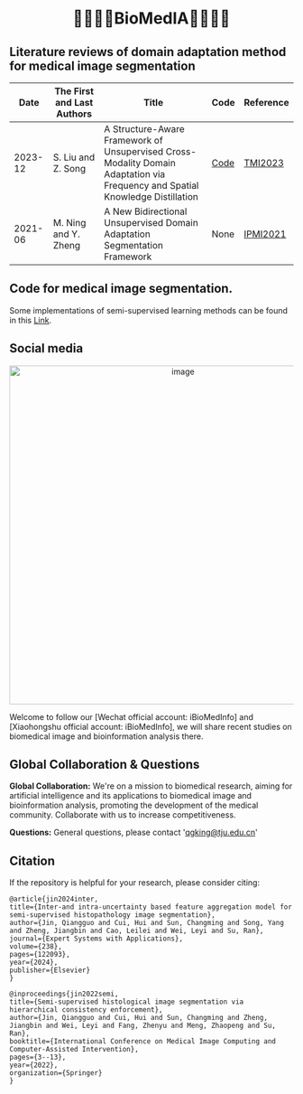 <!--

**Here are some ideas to get you started:**

🙋‍♀️ A short introduction - what is your organization all about?
🌈 Contribution guidelines - how can the community get involved?
👩‍💻 Useful resources - where can the community find your docs? Is there anything else the community should know?
🍿 Fun facts - what does your team eat for breakfast?
🧙 Remember, you can do mighty things with the power of [Markdown](https://docs.github.com/github/writing-on-github/getting-started-with-writing-and-formatting-on-github/basic-writing-and-formatting-syntax)
-->

# <p align="center">👨🏻‍⚕️🏥BioMedIA👨🏻‍💻🤖</p>

## Literature reviews of domain adaptation method for medical image segmentation 


| Date    | The First and Last Authors | Title                                                                                                                        | Code                                             | Reference                                                                                                                                                                           |
|---------|----------------------------|------------------------------------------------------------------------------------------------------------------------------|--------------------------------------------------|-------------------------------------------------------------------------------------------------------------------------------------------------------------------------------------|
| 2023-12 | S. Liu and Z. Song         | A Structure-Aware Framework of Unsupervised Cross-Modality Domain Adaptation via Frequency and Spatial Knowledge Distillation| [Code](https://github.com/slliuEric/FSUDA)       | [TMI2023](https://ieeexplore.ieee.org/abstract/document/10261458)                                                                                                                   |
| 2021-06 | M. Ning and Y. Zheng       | A New Bidirectional Unsupervised Domain Adaptation Segmentation Framework                                                    | None                                             | [IPMI2021](https://link.springer.com/chapter/10.1007/978-3-030-78191-0_38)                                                                                                          |

## Code for medical image segmentation.

Some implementations of semi-supervised learning methods can be found in
this [Link](https://github.com/BioMedIA-repo/PG-FANet).

## Social media

<p align="center"><img width="600" alt="image" src="../pic/wechat.png" height=""></p> 
Welcome to follow our [Wechat official account: iBioMedInfo] and [Xiaohongshu official account: iBioMedInfo], we will share recent studies on biomedical image and bioinformation analysis there.

## Global Collaboration & Questions

**Global Collaboration:** We're on a mission to biomedical research, aiming for artificial intelligence and its
applications to biomedical image and bioinformation analysis, promoting the development of the medical community.
Collaborate with us to increase competitiveness.

**Questions:** General questions, please contact 'qgking@tju.edu.cn'

## Citation

If the repository is helpful for your research, please consider citing:

```shell
@article{jin2024inter,
title={Inter-and intra-uncertainty based feature aggregation model for semi-supervised histopathology image segmentation},
author={Jin, Qiangguo and Cui, Hui and Sun, Changming and Song, Yang and Zheng, Jiangbin and Cao, Leilei and Wei, Leyi and Su, Ran},
journal={Expert Systems with Applications},
volume={238},
pages={122093},
year={2024},
publisher={Elsevier}
}

@inproceedings{jin2022semi,
title={Semi-supervised histological image segmentation via hierarchical consistency enforcement},
author={Jin, Qiangguo and Cui, Hui and Sun, Changming and Zheng, Jiangbin and Wei, Leyi and Fang, Zhenyu and Meng, Zhaopeng and Su, Ran},
booktitle={International Conference on Medical Image Computing and Computer-Assisted Intervention},
pages={3--13},
year={2022},
organization={Springer}
}


  ```